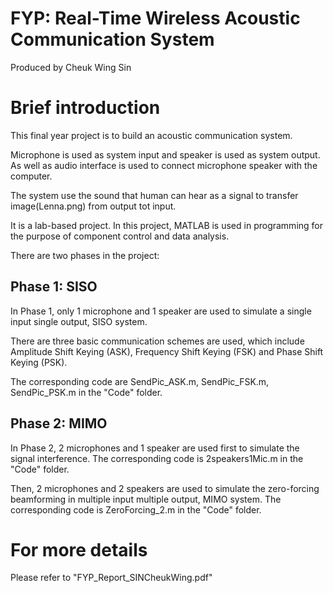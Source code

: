 # FYP: Real-Time Wireless Acoustic Communication System
Produced by Cheuk Wing Sin

# Brief introduction
This final year project is to build an acoustic communication system. 

Microphone is used as system input and speaker is used as system output. As well as audio interface is used to connect microphone speaker with the computer.

The system use the sound that human can hear as a signal to transfer image(Lenna.png) from output tot input.

It is a lab-based project. In this project, MATLAB is used in programming for the purpose of component control and data analysis. 

There are two phases in the project: 

## Phase 1: SISO 
In Phase 1, only 1 microphone and 1 speaker are used to simulate a single input single output, SISO system. 

There are three basic communication schemes are used, which include Amplitude Shift Keying (ASK), Frequency Shift Keying (FSK) and Phase Shift Keying (PSK).

The corresponding code are SendPic_ASK.m, SendPic_FSK.m, SendPic_PSK.m in the "Code" folder.

## Phase 2: MIMO
In Phase 2, 2 microphones and 1 speaker are used first to simulate the signal interference. 
The corresponding code is 2speakers1Mic.m in the "Code" folder.

Then, 2 microphones and 2 speakers are used to simulate the zero-forcing beamforming in multiple input multiple output, MIMO system.
The corresponding code is ZeroForcing_2.m in the "Code" folder.

# For more details
Please refer to "FYP_Report_SINCheukWing.pdf"
